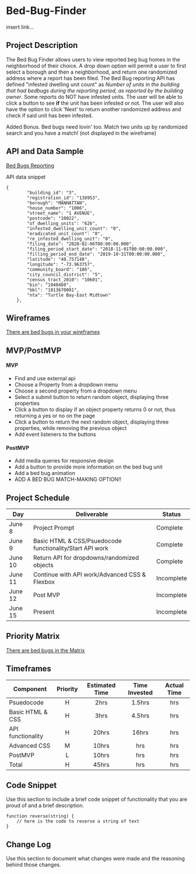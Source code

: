 # Bed-Bug-Finder

insert link...

## Project Description

The Bed Bug Finder allows users to view reported beg bug homes in the neighborhood of their choice. A drop down option will permit a user to first select a borough and then a neighborhood, and return one randomized address where a report has been filed. The Bed Bug reporting API has defined "infested dwelling unit count" as *Number of units in the building that had bedbugs during the reporting period, as reported by the building owner*. Some reports do NOT have infested units. The user will be able to click a button to see **if** the unit has been infested or not. The user will also have the option to click 'Next' to return another randomized address and check if said unit has been infested.

Added Bonus. Bed bugs need lovin' too. Match two units up by randomized search and you have a match! (not displayed in the wireframe)

## API and Data Sample

[Bed Bugs Reporting](https://data.cityofnewyork.us/Housing-Development/Bedbug-Reporting/wz6d-d3jb)

API data snippet
```
{
        "building_id": "3",
        "registration_id": "138953",
        "borough": "MANHATTAN",
        "house_number": "1006",
        "street_name": "1 AVENUE",
        "postcode": "10022",
        "of_dwelling_units": "626",
        "infested_dwelling_unit_count": "0",
        "eradicated_unit_count": "0",
        "re_infested_dwelling_unit": "0",
        "filing_date": "2020-02-06T00:00:00.000",
        "filing_period_start_date": "2018-11-01T00:00:00.000",
        "filling_period_end_date": "2019-10-31T00:00:00.000",
        "latitude": "40.757148",
        "longitude": "-73.963757",
        "community_board": "106",
        "city_council_district": "5",
        "census_tract_2010": "10601",
        "bin": "1040460",
        "bbl": "1013670001",
        "nta": "Turtle Bay-East Midtown"
    },
```

## Wireframes

[There are bed bugs in your wireframes](https://wireframe.cc/p0kC8J)

## MVP/PostMVP

#### MVP 

- Find and use external api 
- Choose a Property from a dropdown menu
- Choose a second property from a dropdown menu
- Select a submit button to return random object, displaying three properties
- Click a button to display if an object property returns 0 or not, thus returning a yes or no on the page
- Click a button to return the next random object, displaying three properties, while removing the previous object
- Add event listeners to the buttons

#### PostMVP  

- Add media queries for responsive design
- Add a button to provide more information on the bed bug unit
- Add a bed bug animation
- ADD A BED BUG MATCH-MAKING OPTION!!

## Project Schedule

|  Day | Deliverable | Status
|---|---| ---|
|June 8| Project Prompt | Complete
|June 9| Basic HTML & CSS/Psuedocode functionality/Start API work | Complete
|June 10| Return API for dropdowns/randomized objects | Complete
|June 11| Continue with API work/Advanced CSS & Flexbox  | Incomplete
|June 12| Post MVP | Incomplete
|June 15| Present | Incomplete

## Priority Matrix

[There are bed bugs in the Matrix](https://miro.com/app/board/o9J_krRRKb4=/)

## Timeframes

| Component | Priority | Estimated Time | Time Invested | Actual Time |
| --- | :---: |  :---: | :---: | :---: |
| Psuedocode | H | 2hrs| 1.5hrs | hrs |
| Basic HTML & CSS | H | 3hrs| 4.5hrs | hrs |
| API functionality | H | 20hrs| 16hrs | hrs |
| Advanced CSS | M | 10hrs| hrs | hrs |
| PostMVP | L | 10hrs| hrs | hrs |
| Total | H | 45hrs| hrs | hrs |

## Code Snippet

Use this section to include a brief code snippet of functionality that you are proud of and a brief description.  

```
function reverse(string) {
	// here is the code to reverse a string of text
}
```

## Change Log
 Use this section to document what changes were made and the reasoning behind those changes.  
